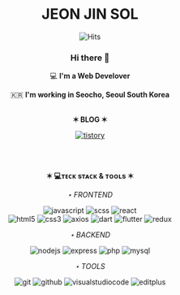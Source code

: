<div align="center">
 
# JEON JIN SOL

 
 ![Hits](https://hits.seeyoufarm.com/api/count/incr/badge.svg?url=https%3A%2F%2Fgithub.com%2Fsorydory&count_bg=%2385A6E9&title_bg=%233D7DD3&icon=&icon_color=%23E7E7E7&title=hits&edge_flat=false)
 <br>
 
 ### Hi there 👋   

  💻   **I'm a Web Develover**    

  🇰🇷  **I'm working in Seocho, Seoul South Korea**
  <br>
  <br>
  
**✶ BLOG ✶**

[![tistory](https://shields.io/badge/tistory-black?style=for-the-badge&logo=tistory)](https://sorydory.tistory.com)

<br>
<br>

**✶ 💻ᴛᴇᴄᴋ sᴛᴀᴄᴋ & ᴛᴏᴏʟs ✶**

_⋆ FRONTEND_

![javascript](https://shields.io/badge/javascript-black?style=for-the-badge&logo=javascript)
![scss](https://shields.io/badge/scss-black?style=for-the-badge&logo=sass)
![react](https://img.shields.io/badge/react-000000?style=for-the-badge&logo=react)
<br>
![html5](https://img.shields.io/badge/html-000000?&logo=html5)
![css3](https://img.shields.io/badge/css-000000?&logo=css3)
![axios](https://img.shields.io/badge/axios-000000?&logo=axios)
![dart](https://shields.io/badge/dart-000000?&logo=dart)
![flutter](https://shields.io/badge/flutter-000000?&logo=flutter)
![redux](https://img.shields.io/badge/redux-000000?&logo=redux)

_⋆ BACKEND_

![nodejs](https://img.shields.io/badge/node.js-000000?&logo=node.js)
![express](https://img.shields.io/badge/express-000000?&logo=express)
![php](https://shields.io/badge/php-000000?&logo=php)
![mysql](https://shields.io/badge/mysql-000000?&logo=mysql)

_⋆ TOOLS_

![git](https://shields.io/badge/git-000000?&logo=git)
![github](https://shields.io/badge/github-000000?&logo=github)
![visualstudiocode](https://shields.io/badge/visualstudiocode-000000?&logo=visualstudiocode)
![editplus](https://shields.io/badge/editplus-000000?&logo=editplus)
